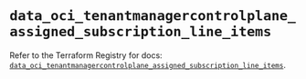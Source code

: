 # `data_oci_tenantmanagercontrolplane_assigned_subscription_line_items`

Refer to the Terraform Registry for docs: [`data_oci_tenantmanagercontrolplane_assigned_subscription_line_items`](https://registry.terraform.io/providers/hashicorp/oci/7.19.0/docs/data-sources/tenantmanagercontrolplane_assigned_subscription_line_items).
